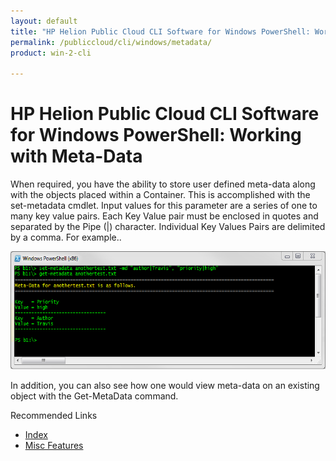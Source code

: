 ```yaml
---
layout: default
title: "HP Helion Public Cloud CLI Software for Windows PowerShell: Working with Meta-Data"
permalink: /publiccloud/cli/windows/metadata/
product: win-2-cli

---
```

<!--PUBLISHED-->
# HP Helion Public Cloud CLI Software for Windows PowerShell: Working with Meta-Data

When required, you have the ability to store user defined meta-data along with the objects placed within a Container. This is accomplished with the  set-metadata cmdlet. Input values for this parameter are a series of one to many key value pairs. Each Key Value pair must be enclosed in quotes and separated by the Pipe (|) character. Individual Key Values Pairs are delimited by a comma. For example..

<img src="media/Metadata.png" width="580" height="189" alt="" />

In addition, you can also see how one would view meta-data on an existing object with the Get-MetaData command. 

Recommended Links 
 
* [Index](/publiccloud/cli/windows)
* [Misc Features](/publiccloud/cli/windows/misc)
